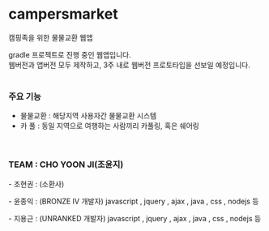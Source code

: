 # campersmarket
캠핑족을 위한 물물교환 웹앱

gradle 프로젝트로 진행 중인 웹앱입니다.<br>
웹버전과 앱버전 모두 제작하고, 3주 내로 웹버전 프로토타입을 선보일 예정입니다.
<br><br>
<h3>주요 기능</h3>
<ul>
  <li>물물교환 : 해당지역 사용자간 물물교환 시스템</li>
  <li>카 풀 : 동일 지역으로 여행하는 사람끼리 카풀링, 혹은 쉐어링</li>
</ul>
<br>
<h3>TEAM : CHO YOON JI(조윤지)</h3>
<p> - 조현권 : (소환사) </p>
<p> - 윤종익 : (BRONZE IV 개발자) javascript , jquery , ajax , java , css , nodejs 등</p>
<p> - 지용근 : (UNRANKED 개발자) javascript , jquery , ajax , java , css , nodejs 등</p>

